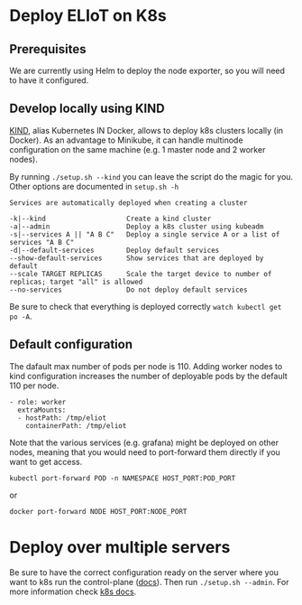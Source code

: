 # Deploy ELIoT on K8s

## Prerequisites

We are currently using Helm to deploy the node exporter, so you will need to have it configured.

## Develop locally using KIND

[KIND](https://kind.sigs.k8s.io/), alias Kubernetes IN Docker, allows to deploy k8s clusters locally (in Docker). As an advantage to Minikube, it can handle multinode configuration on the same machine (e.g. 1 master node and 2 worker nodes).

By running `./setup.sh --kind` you can leave the script do the magic for you. Other options are documented in `setup.sh -h`

```
Services are automatically deployed when creating a cluster

-k|--kind                    Create a kind cluster
-a|--admin                   Deploy a k8s cluster using kubeadm
-s|--services A || "A B C"   Deploy a single service A or a list of services "A B C"
-d|--default-services        Deploy default services
--show-default-services      Show services that are deployed by default
--scale TARGET REPLICAS      Scale the target device to number of replicas; target "all" is allowed
--no-services                Do not deploy default services
```

Be sure to check that everything is deployed correctly `watch kubectl get po -A`.

## Default configuration

The dafault max number of pods per node is 110\. Adding worker nodes to kind configuration increases the number of deployable pods by the default 110 per node.

```
- role: worker
  extraMounts:
  - hostPath: /tmp/eliot
    containerPath: /tmp/eliot
```

Note that the various services (e.g. grafana) might be deployed on other nodes, meaning that you would need to port-forward them directly if you want to get access.

`kubectl port-forward POD -n NAMESPACE HOST_PORT:POD_PORT`

or

`docker port-forward NODE HOST_PORT:NODE_PORT`

# Deploy over multiple servers

Be sure to have the correct configuration ready on the server where you want to k8s run the control-plane ([docs](https://kubernetes.io/docs/setup/production-environment/tools/kubeadm/install-kubeadm/)). Then run `./setup.sh --admin`. For more information check [k8s docs](https://kubernetes.io/docs/setup/production-environment/tools/kubeadm/create-cluster-kubeadm/).
